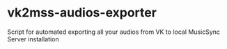 # vk2mss-audios-exporter
Script for automated exporting all your audios from VK to local MusicSync Server installation
